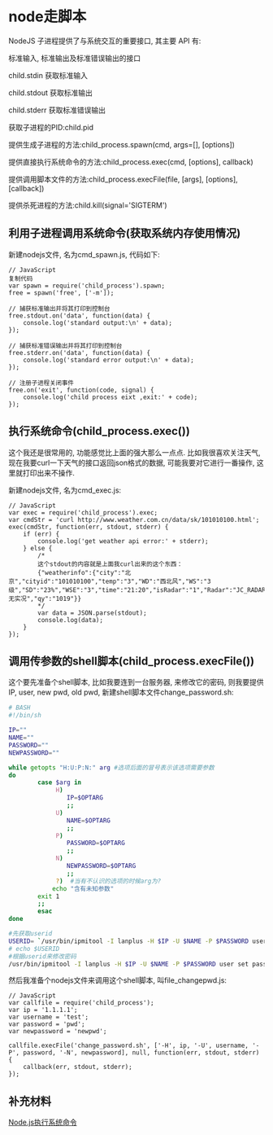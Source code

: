 <!--
Created: Sun Nov 17 2019 10:21:44 GMT+0800 (China Standard Time)
Modified: Fri Dec 13 2019 10:45:00 GMT+0800 (China Standard Time)
-->

# node走脚本

NodeJS 子进程提供了与系统交互的重要接口, 其主要 API 有: 

标准输入, 标准输出及标准错误输出的接口

child.stdin 获取标准输入

child.stdout 获取标准输出

child.stderr 获取标准错误输出

获取子进程的PID:child.pid

提供生成子进程的方法:child_process.spawn(cmd, args=[], [options])

提供直接执行系统命令的方法:child_process.exec(cmd, [options], callback)

提供调用脚本文件的方法:child_process.execFile(file, [args], [options], [callback])

提供杀死进程的方法:child.kill(signal='SIGTERM')

## 利用子进程调用系统命令(获取系统内存使用情况)

新建nodejs文件, 名为cmd_spawn.js, 代码如下:

``` JS
// JavaScript
复制代码
var spawn = require('child_process').spawn;
free = spawn('free', ['-m']);

// 捕获标准输出并将其打印到控制台 
free.stdout.on('data', function(data) {
    console.log('standard output:\n' + data);
});

// 捕获标准错误输出并将其打印到控制台 
free.stderr.on('data', function(data) {
    console.log('standard error output:\n' + data);
});

// 注册子进程关闭事件 
free.on('exit', function(code, signal) {
    console.log('child process eixt ,exit:' + code);
});
```

## 执行系统命令(child_process.exec())

这个我还是很常用的, 功能感觉比上面的强大那么一点点. 比如我很喜欢关注天气, 现在我要curl一下天气的接口返回json格式的数据, 可能我要对它进行一番操作, 这里就打印出来不操作.

新建nodejs文件, 名为cmd_exec.js:

``` JS
// JavaScript
var exec = require('child_process').exec;
var cmdStr = 'curl http://www.weather.com.cn/data/sk/101010100.html';
exec(cmdStr, function(err, stdout, stderr) {
    if (err) {
        console.log('get weather api error:' + stderr);
    } else {
        /*
        这个stdout的内容就是上面我curl出来的这个东西：
        {"weatherinfo":{"city":"北京","cityid":"101010100","temp":"3","WD":"西北风","WS":"3级","SD":"23%","WSE":"3","time":"21:20","isRadar":"1","Radar":"JC_RADAR_AZ9010_JB","njd":"暂无实况","qy":"1019"}}
        */
        var data = JSON.parse(stdout);
        console.log(data);
    }
});
```

 

## 调用传参数的shell脚本(child_process.execFile())

这个要先准备个shell脚本, 比如我要连到一台服务器, 来修改它的密码, 则我要提供IP, user, new pwd, old pwd, 新建shell脚本文件change_password.sh:

``` BASH
# BASH
#!/bin/sh

IP=""
NAME=""
PASSWORD=""
NEWPASSWORD=""

while getopts "H:U:P:N:" arg #选项后面的冒号表示该选项需要参数
do
        case $arg in
             H)
                IP=$OPTARG
                ;;
             U)
                NAME=$OPTARG
                ;;
             P)
                PASSWORD=$OPTARG
                ;;
             N)
                NEWPASSWORD=$OPTARG
                ;;
             ?)  #当有不认识的选项的时候arg为?
            echo "含有未知参数"
        exit 1
        ;;
        esac
done

#先获取userid
USERID= `/usr/bin/ipmitool -I lanplus -H $IP -U $NAME -P $PASSWORD user list | grep root | awk '{print $1}'` 
# echo $USERID
#根据userid来修改密码
/usr/bin/ipmitool -I lanplus -H $IP -U $NAME -P $PASSWORD user set password $USERID $NEWPASSWORD
```

然后我准备个nodejs文件来调用这个shell脚本, 叫file_changepwd.js:

``` JS
// JavaScript
var callfile = require('child_process');
var ip = '1.1.1.1';
var username = 'test';
var password = 'pwd';
var newpassword = 'newpwd';

callfile.execFile('change_password.sh', ['-H', ip, '-U', username, '-P', password, '-N', newpassword], null, function(err, stdout, stderr) {
    callback(err, stdout, stderr);
});
```

## 补充材料

[Node.js执行系统命令](https://juejin.im/post/5b07eb1c5188254e28710d80)

